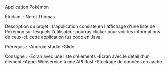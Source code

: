 Application Pokémon 


Étudiant : Neret Thomas 



Description du projet : 
L'application consiste en l'affichage d'une liste de Pokémon sur lesquels l'utilisateur pourras clicker pour voir les informations de ceux-ci. cette application fus codé en Java.


Prérequis :
-Android studio 
-Glide 


Consigne :
-Ecran avec une liste d'éléments
-Ecran avec le détail d'un élément
-Appel Webservice à une API Rest
-Stockage de données en cache
